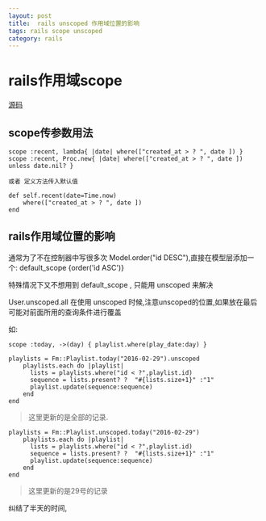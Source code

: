 ```yaml
---
layout: post
title:  rails unscoped 作用域位置的影响
tags: rails scope unscoped
category: rails
---
```


#  rails作用域scope
[源码](https://github.com/rails/rails/tree/1aef6ee6f14613e0df9cd54771cc82abb4252f9a/activerecord/lib/active_record/scoping)

## scope传参数用法

```console
scope :recent, lambda{ |date| where(["created_at > ? ", date ]) }
scope :recent, Proc.new{ |date| where(["created_at > ? ", date ]) unless date.nil? }

或者 定义方法传入默认值

def self.recent(date=Time.now)
    where(["created_at > ? ", date ])
end
```

## rails作用域位置的影响
通常为了不在控制器中写很多次 Model.order("id DESC"),直接在模型层添加一个: default_scope {order('id ASC')}

特殊情况下又不想用到 default_scope , 只能用 unscoped 来解决

User.unscoped.all
在使用 unscoped 时候,注意unscoped的位置,如果放在最后可能对前面所用的查询条件进行覆盖

如:

```console
scope :today, ->(day) { playlist.where(play_date:day) }

playlists = Fm::Playlist.today("2016-02-29").unscoped
    playlists.each do |playlist|
      lists = playlists.where("id < ?",playlist.id)
      sequence = lists.present? ?  "#{lists.size+1}" :"1"
      playlist.update(sequence:sequence)
    end
end
```

>这里更新的是全部的记录.

```console
playlists = Fm::Playlist.unscoped.today("2016-02-29")
    playlists.each do |playlist|
      lists = playlists.where("id < ?",playlist.id)
      sequence = lists.present? ?  "#{lists.size+1}" :"1"
      playlist.update(sequence:sequence)
    end
end

```
>这里更新的是29号的记录


纠结了半天的时间,
